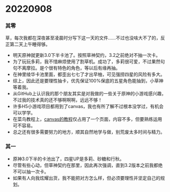 # 20220908

### 其零

草，每次我都在深夜甚至凌晨时分写下这一天的文件……不过也没啥大不了的，反正第二天上午睡得够。

- 明天原神就更新3.0下半卡池了。按照草神契约，3.2之前绝对不抽一次卡。
- 为了玩玩多莉，我不惜麻烦使用了割草机。成功了，多莉很可爱，不过果然句句不离摩拉。是个很有特色的角色，等以后有缘再抽。
- 在神里绫华卡池里面，都歪出七七了才出早柚，可见强捞四星的风险有多大。
- 综上，因此还是要理性抽卡，优先保证100%保底的五星角色能抽到，小草神等着我。
- 从GitHub上认识我的那个朋友其实是对我做的一些关于原神的小游戏感兴趣，不过我的技术真的还不够啊啊啊，远远不够！
- 许多H5小游戏项目都用到了canvas，我也有所了解不过根本没学过，有机会可以学学。
- 在菜鸟教程上，[canvas的教程](https://www.runoob.com/html/html5-canvas.html)仅占用了一个页面，内容不多，但要熟练运用可不容易。
- 总之还有很多需要努力的地方，顺其自然地学与做，别荒废太多时间与精力。

### 其一

- 原神3.0下半的卡池出了，四星UP是多莉、砂糖和行秋。
- 尽管有些心动，但草神契约在那里，因此再次强调，直到3.2版本之前我都绝不可以抽一次卡。
- 如果有人向我炫耀出货，我不能把对方怎么样，但必须要理性并坚定自己的规划。
